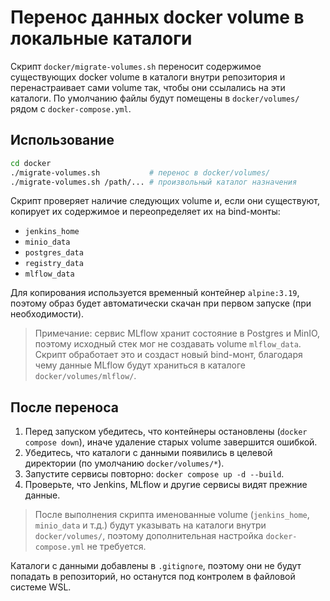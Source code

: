 # Перенос данных docker volume в локальные каталоги

Скрипт `docker/migrate-volumes.sh` переносит содержимое существующих docker volume в каталоги внутри репозитория и перенастраивает сами volume так, чтобы они ссылались на эти каталоги. По умолчанию файлы будут помещены в `docker/volumes/` рядом с `docker-compose.yml`.

## Использование

```bash
cd docker
./migrate-volumes.sh           # перенос в docker/volumes/
./migrate-volumes.sh /path/... # произвольный каталог назначения
```

Скрипт проверяет наличие следующих volume и, если они существуют, копирует их содержимое и переопределяет их на bind-монты:

- `jenkins_home`
- `minio_data`
- `postgres_data`
- `registry_data`
- `mlflow_data`

Для копирования используется временный контейнер `alpine:3.19`, поэтому образ будет автоматически скачан при первом запуске (при необходимости).

> Примечание: сервис MLflow хранит состояние в Postgres и MinIO, поэтому исходный стек мог не создавать volume `mlflow_data`. Скрипт обработает это и создаст новый bind-монт, благодаря чему данные MLflow будут храниться в каталоге `docker/volumes/mlflow/`.

## После переноса

1. Перед запуском убедитесь, что контейнеры остановлены (`docker compose down`), иначе удаление старых volume завершится ошибкой.
2. Убедитесь, что каталоги с данными появились в целевой директории (по умолчанию `docker/volumes/*`).
3. Запустите сервисы повторно: `docker compose up -d --build`.
4. Проверьте, что Jenkins, MLflow и другие сервисы видят прежние данные.

> После выполнения скрипта именованные volume (`jenkins_home`, `minio_data` и т.д.) будут указывать на каталоги внутри `docker/volumes/`, поэтому дополнительная настройка `docker-compose.yml` не требуется.

Каталоги с данными добавлены в `.gitignore`, поэтому они не будут попадать в репозиторий, но останутся под контролем в файловой системе WSL.
